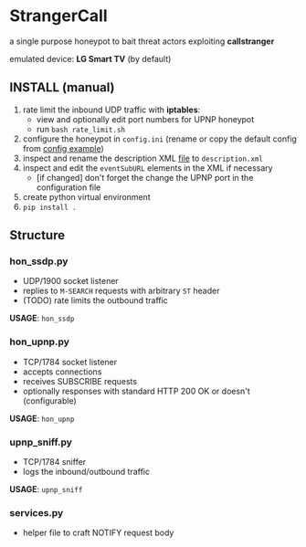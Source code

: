 # StrangerCall

a single purpose honeypot to bait threat actors exploiting **callstranger**

emulated device: **LG Smart TV** (by default)

## INSTALL (manual)
1. rate limit the inbound UDP traffic with **iptables**:
    - view and optionally edit port numbers for UPNP honeypot
    - run `bash rate_limit.sh`
2. configure the honeypot in `config.ini` (rename or copy the default config from [config example](config.ini.example))
3. inspect and rename the description XML [file](description.xml.example) to `description.xml`
4. inspect and edit the `eventSubURL` elements in the XML if necessary
    - [if changed] don't forget the change the UPNP port in the configuration file
5. create python virtual environment
6. `pip install .`

## Structure
### hon_ssdp.py
- UDP/1900 socket listener
- replies to `M-SEARCH` requests with arbitrary `ST` header
- (TODO) rate limits the outbound traffic

**USAGE**: `hon_ssdp`

### hon_upnp.py 
- TCP/1784 socket listener
- accepts connections
- receives SUBSCRIBE requests
- optionally responses with standard HTTP 200 OK or doesn't (configurable)

**USAGE**: `hon_upnp`

### upnp_sniff.py
- TCP/1784 sniffer
- logs the inbound/outbound traffic

**USAGE**: `upnp_sniff`

### services.py
- helper file to craft NOTIFY request body